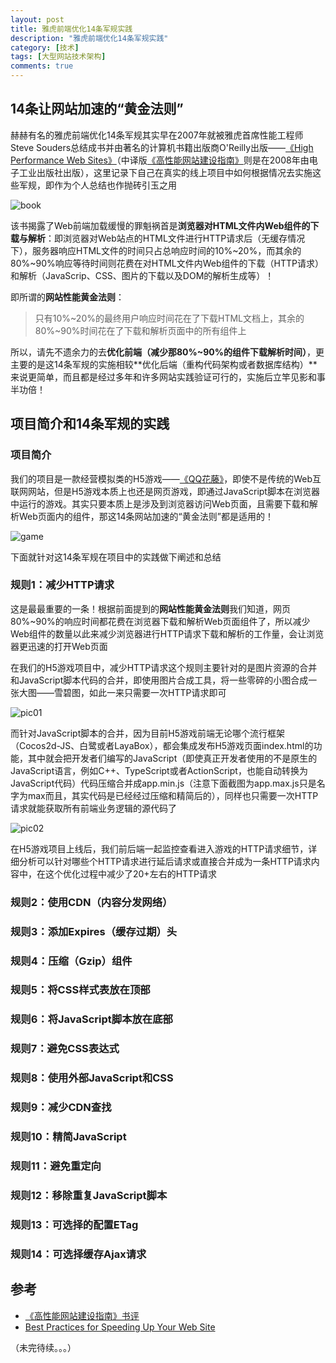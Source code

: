 ```yaml
---
layout: post
title: 雅虎前端优化14条军规实践
description: "雅虎前端优化14条军规实践"
category: [技术]
tags: [大型网站技术架构]
comments: true
---
```


## 14条让网站加速的“黄金法则”
赫赫有名的雅虎前端优化14条军规其实早在2007年就被雅虎首席性能工程师Steve Souders总结成书并由著名的计算机书籍出版商O'Reilly出版——[《High Performance Web Sites》](https://www.amazon.com/dp/0596529309?tag=stevsoud-20&camp=14573&creative=327641&linkCode=as1&creativeASIN=0596529309&adid=00GNM1ZWW77KSD0RERXN&)（中译版[《高性能网站建设指南》](https://book.douban.com/subject/3132277/)则是在2008年由电子工业出版社出版），这里记录下自己在真实的线上项目中如何根据情况去实施这些军规，即作为个人总结也作抛砖引玉之用

![book](http://cejdh.img48.wal8.com/img48/533449_20151202165458/147629857666.png)

该书揭露了Web前端加载缓慢的罪魁祸首是**浏览器对HTML文件内Web组件的下载与解析**：即浏览器对Web站点的HTML文件进行HTTP请求后（无缓存情况下），服务器响应HTML文件的时间只占总响应时间的10%~20%，而其余的80%~90%响应等待时间则花费在对HTML文件内Web组件的下载（HTTP请求）和解析（JavaScrip、CSS、图片的下载以及DOM的解析生成等）！

即所谓的**网站性能黄金法则**：

>只有10%~20%的最终用户响应时间花在了下载HTML文档上，其余的80%~90%时间花在了下载和解析页面中的所有组件上

所以，请先不遗余力的去**优化前端（减少那80%~90%的组件下载解析时间）**，更主要的是这14条军规的实施相较**优化后端（重构代码架构或者数据库结构）**来说更简单，而且都是经过多年和许多网站实践验证可行的，实施后立竿见影和事半功倍！

## 项目简介和14条军规的实践
### 项目简介
我们的项目是一款经营模拟类的H5游戏——[《QQ花藤》](https://h5.qzone.qq.com/mqzone/jsp?starttime=1476299936000&hostuin=174708164#174708164/playbar/detail?appid=1105477665)，即使不是传统的Web互联网网站，但是H5游戏本质上也还是网页游戏，即通过JavaScript脚本在浏览器中运行的游戏。其实只要本质上是涉及到浏览器访问Web页面，且需要下载和解析Web页面内的组件，那这14条网站加速的“黄金法则”都是适用的！

![game](http://cejdh.img48.wal8.com/img48/533449_20151202165458/147630047064.png)

下面就针对这14条军规在项目中的实践做下阐述和总结

### 规则1：减少HTTP请求
这是最最重要的一条！根据前面提到的**网站性能黄金法则**我们知道，网页80%~90%的响应时间都花费在浏览器下载和解析Web页面组件了，所以减少Web组件的数量以此来减少浏览器进行HTTP请求下载和解析的工作量，会让浏览器更迅速的打开Web页面

在我们的H5游戏项目中，减少HTTP请求这个规则主要针对的是图片资源的合并和JavaScript脚本代码的合并，即使用图片合成工具，将一些零碎的小图合成一张大图——雪碧图，如此一来只需要一次HTTP请求即可

![pic01](http://cejdh.img48.wal8.com/img48/533449_20151202165458/147630047154.png)

而针对JavaScript脚本的合并，因为目前H5游戏前端无论哪个流行框架（Cocos2d-JS、白鹭或者LayaBox），都会集成发布H5游戏页面index.html的功能，其中就会把开发者们编写的JavaScript（即使真正开发者使用的不是原生的JavaScript语言，例如C++、TypeScript或者ActionScript，也能自动转换为JavaScript代码）代码压缩合并成app.min.js（注意下面截图为app.max.js只是名字为max而且，其实代码是已经经过压缩和精简后的），同样也只需要一次HTTP请求就能获取所有前端业务逻辑的源代码了

![pic02](http://cejdh.img48.wal8.com/img48/533449_20151202165458/147630069905.png)

在H5游戏项目上线后，我们前后端一起监控查看进入游戏的HTTP请求细节，详细分析可以针对哪些个HTTP请求进行延后请求或直接合并成为一条HTTP请求内容中，在这个优化过程中减少了20+左右的HTTP请求

### 规则2：使用CDN（内容分发网络）

### 规则3：添加Expires（缓存过期）头

### 规则4：压缩（Gzip）组件

### 规则5：将CSS样式表放在顶部

### 规则6：将JavaScript脚本放在底部

### 规则7：避免CSS表达式

### 规则8：使用外部JavaScript和CSS

### 规则9：减少CDN查找

### 规则10：精简JavaScript

### 规则11：避免重定向

### 规则12：移除重复JavaScript脚本

### 规则13：可选择的配置ETag

### 规则14：可选择缓存Ajax请求

## 参考
* [《高性能网站建设指南》书评](http://www.cnblogs.com/georgewing/archive/2009/09/14/1566558.html)
* [Best Practices for Speeding Up Your Web Site](https://developer.yahoo.com/performance/rules.html)

（未完待续。。。）